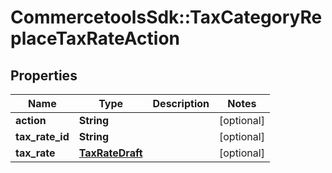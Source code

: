 # CommercetoolsSdk::TaxCategoryReplaceTaxRateAction

## Properties
Name | Type | Description | Notes
------------ | ------------- | ------------- | -------------
**action** | **String** |  | [optional] 
**tax_rate_id** | **String** |  | [optional] 
**tax_rate** | [**TaxRateDraft**](TaxRateDraft.md) |  | [optional] 

